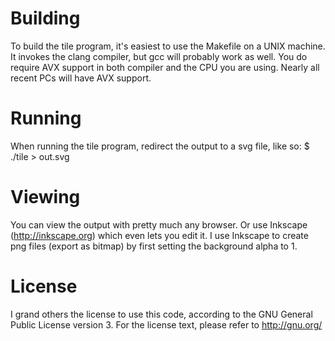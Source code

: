 # Building

To build the tile program, it's easiest to use the Makefile on a UNIX machine.
It invokes the clang compiler, but gcc will probably work as well.
You do require AVX support in both compiler and the CPU you are using.
Nearly all recent PCs will have AVX support.

# Running

When running the tile program, redirect the output to a svg file, like so:
	$ ./tile > out.svg

# Viewing

You can view the output with pretty much any browser.
Or use Inkscape (http://inkscape.org) which even lets you edit it.
I use Inkscape to create png files (export as bitmap) by first setting the background alpha to 1.

# License

I grand others the license to use this code, according to the GNU General Public License version 3.
For the license text, please refer to http://gnu.org/

